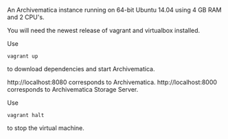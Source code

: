 An Archivematica instance running on 64-bit Ubuntu 14.04
using 4 GB RAM and 2 CPU's.

You will need the newest release of vagrant and virtualbox
installed.

Use

    vagrant up

to download dependencies and start Archivematica.

http://localhost:8080 corresponds to Archivematica.
http://localhost:8000 corresponds to Archivematica Storage Server.

Use

    vagrant halt

to stop the virtual machine.

